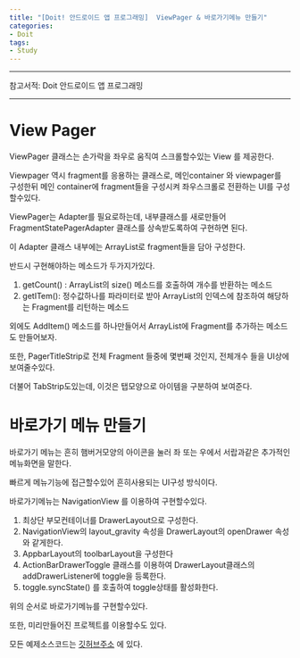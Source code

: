 ```yaml
---
title: "[Doit! 안드로이드 앱 프로그래밍]  ViewPager & 바로가기메뉴 만들기"
categories:
- Doit
tags:
- Study
---
```


---

참고서적: Doit 안드로이드 앱 프로그래밍

---

# View Pager
ViewPager 클래스는 손가락을 좌우로 움직여 스크롤할수있는 View 를 제공한다.

Viewpager 역시 fragment를 응용하는 클래스로, 메인container 와 viewpager를 구성한뒤 메인 container에 fragment들을 구성시켜 좌우스크롤로 전환하는 UI를 구성할수있다.

ViewPager는 Adapter를 필요로하는데, 내부클래스를 새로만들어 FragmentStatePagerAdapter 클래스를 상속받도록하여 구현하면 된다.

이 Adapter 클래스 내부에는 ArrayList로 fragment들을 담아 구성한다.

반드시 구현해야하는 메소드가 두가지가있다.

1. getCount() :  ArrayList의 size() 메소드를 호출하여 개수를 반환하는 메소드
2. getITem(): 정수값하나를 파라미터로 받아  ArrayList의 인덱스에 참조하여 해당하는 Fragment를 리턴하는 메소드

외에도 AddItem() 메소드를 하나만들어서 ArrayList에 Fragment를 추가하는 메소드도 만들어보자.

또한, PagerTitleStrip로 전체 Fragment 들중에 몇번째 것인지, 전체개수 들을 UI상에 보여줄수있다.

더불어 TabStrip도있는데, 이것은 탭모양으로 아이템을 구분하여 보여준다.


# 바로가기 메뉴 만들기

바로가기 메뉴는 흔히 햄버거모양의 아이콘을 눌러 좌 또는 우에서 서랍과같은 추가적인 메뉴화면을 말한다.

빠르게 메뉴기능에 접근할수있어 흔히사용되는 UI구성 방식이다.

바로가기메뉴는 NavigationView 를 이용하여 구현할수있다.

1. 최상단 부모컨테이너를 DrawerLayout으로 구성한다.
2. NavigationView의 layout_gravity 속성을 DrawerLayout의 openDrawer 속성와 같게한다.
3. AppbarLayout의 toolbarLayout을 구성한다
4. ActionBarDrawerToggle 클래스를 이용하여 DrawerLayout클래스의 addDrawerListener에 toggle을 등록한다.
5. toggle.syncState() 를 호출하여 toggle상태를 활성화한다.

위의 순서로 바로가기메뉴를 구현할수있다.

또한, 미리만들어진 프로젝트를 이용할수도 있다.


모든 예제소스코드는 [깃허브주소](https://github.com/jowunnal/studyAndroid "github link") 에 있다.
